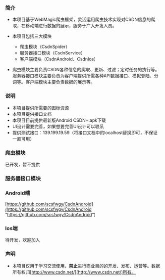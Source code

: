 ### 简介
* 本项目基于WebMagic爬虫框架，灵活运用爬虫技术实现对CSDN信息的爬取，在移动端进行数据的展示，服务于广大开发人员。
* 本项目包括三大模块
	* 爬虫模块（CsdnSpider）
	* 服务器接口模块（CsdnService）
	* 客户端模块（CsdnAndroid、CsdnIos）

* 爬虫模块主要负责CSDN各种信息的爬取、更新、过滤；定时任务的执行等。服务器接口模块主要负责为客户端提供所需各种API数据接口、模拟登陆、分词等。客户端模块主要负责数据的展示等。

### 说明
* 本项目提供所需要的图标资源
* 本项目提供接口文档
* 本项目目前提供最新版Android CSDN+.apk下载
* UI设计需要完善，如果想要完善UI设计可以联系
* 提供测试接口：139.199.19.59（将接口文档中的localhost替换即可，不保证一直可用）


### 爬虫模块

已开发，暂不提供

### 服务器接口模块

### Android端

[https://github.com/scsfwgy/CsdnAndroid](https://github.com/scsfwgy/CsdnAndroid "https://github.com/scsfwgy/CsdnAndroid")

### Ios端

待开发，欢迎加入

### 声明
* 本项目仅用于学习交流使用，**禁止**进行商业目的的开发、发布、运营等。数据所有权归[http://www.csdn.net/](http://www.csdn.net/)所有。